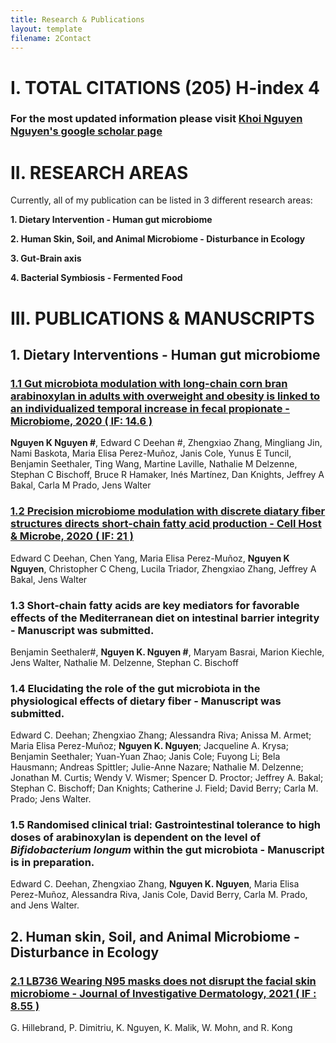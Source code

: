 ```yaml
---
title: Research & Publications
layout: template
filename: 2Contact
--- 
```


# I. TOTAL CITATIONS (205) H-index 4 
### For the most updated information please visit [Khoi Nguyen Nguyen's google scholar page](https://scholar.google.com.vn/citations?view_op=list_works&hl=vi&hl=vi&user=7Xrudt0AAAAJ)

# II. RESEARCH AREAS
Currently, all of my publication can be listed in 3 different research areas: 

**1.  Dietary Intervention - Human gut microbiome**

**2.  Human Skin, Soil, and Animal Microbiome - Disturbance in Ecology**

**3.  Gut-Brain axis**

**4.  Bacterial Symbiosis - Fermented Food**


# III. PUBLICATIONS & MANUSCRIPTS

## 1. Dietary Interventions - Human gut microbiome

### [1.1     Gut microbiota modulation with long-chain corn bran arabinoxylan in adults with overweight and obesity is linked to an individualized temporal increase in fecal propionate - Microbiome, 2020 ( IF: 14.6 )](https://microbiomejournal.biomedcentral.com/articles/10.1186/s40168-020-00887-w)
**Nguyen K Nguyen #**, Edward C Deehan #, Zhengxiao Zhang, Mingliang Jin, Nami Baskota, Maria Elisa Perez-Muñoz, Janis Cole, Yunus E Tuncil, Benjamin Seethaler, Ting Wang, Martine Laville, Nathalie M Delzenne, Stephan C Bischoff, Bruce R Hamaker, Inés Martínez, Dan Knights, Jeffrey A Bakal, Carla M Prado, Jens Walter

### [1.2     Precision microbiome modulation with discrete diatary fiber structures directs short-chain fatty acid production - Cell Host & Microbe, 2020 ( IF: 21 )](https://www.cell.com/cell-host-microbe/fulltext/S1931-3128(20)30045-7?_returnURL=https%3A%2F%2Flinkinghub.elsevier.com%2Fretrieve%2Fpii%2FS1931312820300457%3Fshowall%3Dtrue) 
  Edward C Deehan, Chen Yang, Maria Elisa Perez-Muñoz, **Nguyen K Nguyen**, Christopher C Cheng, Lucila Triador, Zhengxiao Zhang, Jeffrey A Bakal, Jens Walter

### 1.3      Short-chain fatty acids are key mediators for favorable effects of the Mediterranean diet on intestinal barrier integrity - Manuscript was submitted.
Benjamin Seethaler#, **Nguyen K. Nguyen #**, Maryam Basrai, Marion Kiechle, Jens Walter, Nathalie M. Delzenne, Stephan C. Bischoff

### 1.4      Elucidating the role of the gut microbiota in the physiological effects of dietary fiber - Manuscript was submitted.
  Edward C. Deehan; Zhengxiao Zhang; Alessandra Riva; Anissa M. Armet; Maria Elisa Perez-Muñoz; **Nguyen K. Nguyen**; Jacqueline A. Krysa; Benjamin Seethaler; Yuan-Yuan Zhao; Janis Cole; Fuyong Li; Bela Hausmann; Andreas Spittler; Julie-Anne Nazare; Nathalie M. Delzenne; Jonathan M. Curtis; Wendy V. Wismer; Spencer D. Proctor; Jeffrey A. Bakal; Stephan C. Bischoff; Dan Knights; Catherine J. Field; David Berry; Carla M. Prado; Jens Walter.

### 1.5      Randomised clinical trial: Gastrointestinal tolerance to high doses of arabinoxylan is dependent on the level of *Bifidobacterium longum* within the gut microbiota - Manuscript is in preparation.
  Edward C. Deehan, Zhengxiao Zhang, **Nguyen K. Nguyen**, Maria Elisa Perez-Muñoz, Alessandra Riva, Janis Cole, David Berry, Carla M. Prado, and Jens Walter.

## 2. Human skin, Soil, and Animal Microbiome - Disturbance in Ecology

### [2.1     LB736 Wearing N95 masks does not disrupt the facial skin microbiome - Journal of Investigative Dermatology, 2021 ( IF : 8.55 ) ](https://www.jidonline.org/article/S0022-202X(21)01523-2/fulltext)
  G. Hillebrand, P. Dimitriu, K. Nguyen, K. Malik, W. Mohn, and R. Kong













